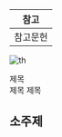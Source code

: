 

|참고|
|-|
|참고문헌|

![th](https://github.com/user-attachments/assets/31fc1893-5de9-48ce-9cba-dbd432112c0f)

제목<br>
제목
제목

소주제
---
```

```
